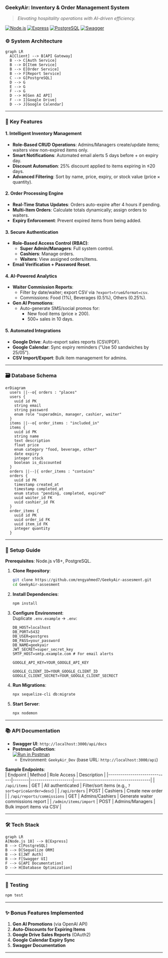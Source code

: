 ### **GeekyAir: Inventory & Order Management System**

> _Elevating hospitality operations with AI-driven efficiency._

[![Node.js](https://img.shields.io/badge/Node.js-18.x-339933?style=for-the-badge&logo=nodedotjs&logoColor=white)](https://nodejs.org/)
[![Express](https://img.shields.io/badge/Express-4.x-000000?style=for-the-badge&logo=express&logoColor=white)](https://expressjs.com/)
[![PostgreSQL](https://img.shields.io/badge/PostgreSQL-15.x-4169E1?style=for-the-badge&logo=postgresql&logoColor=white)](https://www.postgresql.org/)
[![Swagger](https://img.shields.io/badge/Swagger-3.0-85EA2D?style=for-the-badge&logo=swagger&logoColor=black)](https://swagger.io/)

### ⚙️ **System Architecture**

```mermaid
graph LR
  A[Client] --> B[API Gateway]
  B --> C[Auth Service]
  B --> D[Item Service]
  B --> E[Order Service]
  B --> F[Report Service]
  C --> G[PostgreSQL]
  D --> G
  E --> G
  F --> G
  D --> H[Gen AI API]
  F --> I[Google Drive]
  D --> J[Google Calendar]
```

---

### 🌟 **Key Features**

#### **1. Intelligent Inventory Management**

- **Role-Based CRUD Operations**: Admins/Managers create/update items; waiters view non-expired items only.
- **Smart Notifications**: Automated email alerts 5 days before + on expiry day.
- **Discount Automation**: 25% discount applied to items expiring in ≤20 days.
- **Advanced Filtering**: Sort by name, price, expiry, or stock value (price × quantity).

#### **2. Order Processing Engine**

- **Real-Time Status Updates**: Orders auto-expire after 4 hours if pending.
- **Multi-Item Orders**: Calculate totals dynamically; assign orders to waiters.
- **Expiry Enforcement**: Prevent expired items from being added.

#### **3. Secure Authentication**

- **Role-Based Access Control (RBAC)**:
  - **Super Admin/Managers**: Full system control.
  - **Cashiers**: Manage orders.
  - **Waiters**: View assigned orders/items.
- **Email Verification + Password Reset**.

#### **4. AI-Powered Analytics**

- **Waiter Commission Reports**:
  - Filter by date/waiter; export CSV via `?export=true&format=csv`.
  - Commissions: Food (1%), Beverages (0.5%), Others (0.25%).
- **Gen AI Promotions**:
  - Auto-generate SMS/social promos for:
    - New food items (price ≥ 200).
    - 500+ sales in 10 days.

#### **5. Automated Integrations**

- **Google Drive**: Auto-export sales reports (CSV/PDF).
- **Google Calendar**: Sync expiry reminders ("Use 50 sandwiches by 25/05").
- **CSV Import/Export**: Bulk item management for admins.

---

### 🗃️ **Database Schema**

```mermaid
erDiagram
  users ||--o{ orders : "places"
  users {
    uuid id PK
    string email
    string password
    enum role "superadmin, manager, cashier, waiter"
  }
  items ||--o{ order_items : "included_in"
  items {
    uuid id PK
    string name
    text description
    float price
    enum category "food, beverage, other"
    date expiry
    integer stock
    boolean is_discounted
  }
  orders ||--|{ order_items : "contains"
  orders {
    uuid id PK
    timestamp created_at
    timestamp completed_at
    enum status "pending, completed, expired"
    uuid waiter_id FK
    uuid cashier_id FK
  }
  order_items {
    uuid id PK
    uuid order_id FK
    uuid item_id FK
    integer quantity
  }
```

---

### 🚀 **Setup Guide**

**Prerequisites**: Node.js v18+, PostgreSQL.

1. **Clone Repository**:

   ```bash
   git clone https://github.com/engyahmed7/GeekyAir-assesment.git
   cd GeekyAir-assesment
   ```

2. **Install Dependencies**:

   ```bash
   npm install
   ```

3. **Configure Environment**:  
   Duplicate `.env.example` → `.env`:

   ```env
   DB_HOST=localhost
   DB_PORT=5432
   DB_USER=postgres
   DB_PASS=your_password
   DB_NAME=geekyair
   JWT_SECRET=super_secret_key
   SMTP_HOST=smtp.example.com # For email alerts

   GOOGLE_API_KEY=YOUR_GOOGLE_API_KEY

   GOOGLE_CLIENT_ID=YOUR_GOOGLE_CLIENT_ID
   GOOGLE_CLIENT_SECRET=YOUR_GOOGLE_CLIENT_SECRECT
   ```

4. **Run Migrations**:

   ```bash
   npx sequelize-cli db:migrate
   ```

5. **Start Server**:
   ```bash
   npx nodemon
   ```

---

### 📚 **API Documentation**

- **Swagger UI**: `http://localhost:3000/api/docs`
- **Postman Collection**:  
  [![Run in Postman](https://run.pstmn.io/button.svg)](https://www.postman.com/maintenance-candidate-1003460/geekyair/documentation/ajphy62/geekyair)
  - Environment: `GeekyAir_Dev` (base URL: `http://localhost:3000/api`)

**Sample Endpoints**:  
| Endpoint | Method | Role Access | Description |
|------------------------------|--------|---------------------|--------------------------------------|
| `/api/items` | GET | All authenticated | Filter/sort items (e.g., `?sort=price&order=desc`) |
| `/api/orders` | POST | Cashiers | Create new order |
| `/api/reports/commissions` | GET | Admins/Cashiers | Generate waiter commissions report |
| `/admin/items/import` | POST | Admins/Managers | Bulk import items via CSV |

---

### 🛠️ **Tech Stack**

```mermaid
graph LR
A[Node.js 18] --> B[Express]
B --> C[PostgreSQL]
B --> D[Sequelize ORM]
B --> E[JWT Auth]
B --> F[Swagger UI]
F --> G[API Documentation]
D --> H[Database Optimization]
```
---

### 🧪 **Testing**

```bash
npm test
```

---

### ✨ **Bonus Features Implemented**

1. **Gen AI Promotions** (via OpenAI API)
2. **Auto-Discounts for Expiring Items**
3. **Google Drive Sales Reports** (OAuth2)
4. **Google Calendar Expiry Sync**
5. **Swagger Documentation**

---
